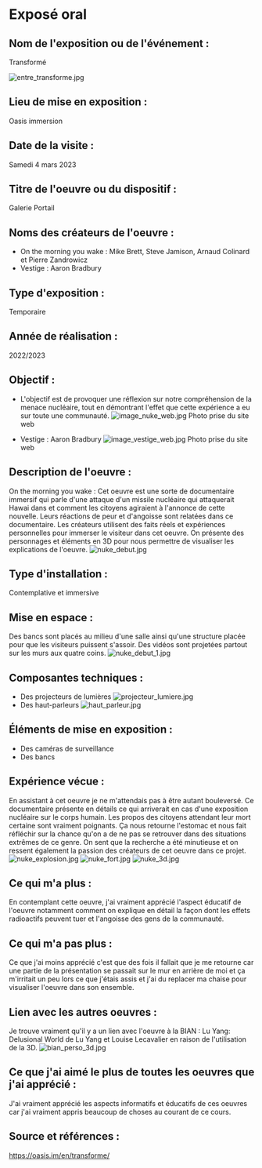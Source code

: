 # Exposé oral 

## Nom de l'exposition ou de l'événement :
Transformé 

![entre_transforme.jpg](medias/entre_transforme.jpg)
## Lieu de mise en exposition :
Oasis immersion

## Date de la visite :
Samedi 4 mars 2023

## Titre de l'oeuvre ou du dispositif :
Galerie Portail

## Noms des créateurs de l'oeuvre :
- On the morning you wake : Mike Brett, Steve Jamison, Arnaud Colinard et Pierre Zandrowicz 
- Vestige : Aaron Bradbury

## Type d'exposition :
Temporaire

## Année de réalisation :
2022/2023

## Objectif :
- L'objectif est de provoquer une réflexion sur notre compréhension de la menace nucléaire, tout en démontrant l'effet que cette expérience a eu sur toute une communauté.
![image_nuke_web.jpg](medias/image_nuke_web.jpg)
Photo prise du site web

- Vestige : Aaron Bradbury
![image_vestige_web.jpg](medias/image_vestige_web.jpg)
Photo prise du site web

## Description de l'oeuvre :
On the morning you wake : Cet oeuvre est une sorte de documentaire immersif qui parle d'une attaque d'un missile nucléaire qui attaquerait Hawai dans et comment les citoyens agiraient à l'annonce de cette nouvelle. Leurs réactions de peur et d'angoisse sont relatées dans ce documentaire. Les créateurs utilisent des faits réels et expériences personnelles pour immerser le visiteur dans cet oeuvre. On présente des personnages et éléments en 3D pour nous permettre de visualiser les explications de l'oeuvre.
![nuke_debut.jpg](medias/nuke_debut.jpg)

## Type d'installation : 
Contemplative et immersive

## Mise en espace :
Des bancs sont placés au milieu d'une salle ainsi qu'une structure placée pour que les visiteurs puissent s'assoir. Des vidéos sont projetées partout sur les murs aux quatre coins. 
![nuke_debut_1.jpg](medias/nuke_debut_1.jpg)

## Composantes techniques :
- Des projecteurs de lumières
![projecteur_lumiere.jpg](medias/projecteur_lumiere.jpg)
- Des haut-parleurs 
![haut_parleur.jpg](medias/haut_parleur.jpg)

 ## Éléments de mise en exposition :
 - Des caméras de surveillance 
 - Des bancs
 
 ## Expérience vécue :
 En assistant à cet oeuvre je ne m'attendais pas à être autant bouleversé. Ce documentaire présente en détails ce qui arriverait en cas d'une exposition nucléaire sur le corps humain. Les propos des citoyens attendant leur mort certaine sont vraiment poignants. Ça nous retourne l'estomac et nous fait réfléchir sur la chance qu'on a de ne pas se retrouver dans des situations extrêmes de ce genre. On sent que la recherche a été minutieuse et on ressent également la passion des créateurs de cet oeuvre dans ce projet. 
 ![nuke_explosion.jpg](medias/nuke_explosion.jpg)
 ![nuke_fort.jpg](medias/nuke_fort.jpg)
 ![nuke_3d.jpg](medias/nuke_3d.jpg)
 ## Ce qui m'a plus :
 En contemplant cette oeuvre, j'ai vraiment apprécié l'aspect éducatif de l'oeuvre notamment comment on explique en détail la façon dont les effets radioactifs peuvent tuer et l'angoisse des gens de la communauté.
 ## Ce qui m'a pas plus :
Ce que j'ai moins apprécié c'est que des fois il fallait que je me retourne car une partie de la présentation se passait sur le mur en arrière de moi et ça m'irritait un peu lors ce que j'étais assis et j'ai du replacer ma chaise pour visualiser l'oeuvre dans son ensemble.
## Lien avec les autres oeuvres :
Je trouve vraiment qu'il y a un lien avec l'oeuvre à la BIAN : Lu Yang: Delusional World de Lu Yang et Louise Lecavalier en raison de l'utilisation de la 3D.
![bian_perso_3d.jpg](medias/bian_perso_3d.jpg)
## Ce que j'ai aimé le plus de toutes les oeuvres que j'ai apprécié :
J'ai vraiment apprécié les aspects informatifs et éducatifs de ces oeuvres car j'ai vraiment appris beaucoup de choses au courant de ce cours. 
## Source et références :
https://oasis.im/en/transforme/
